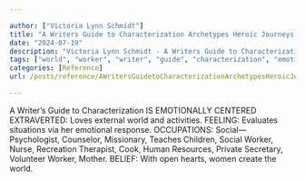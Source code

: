 ```yaml
---

author: ["Victoria Lynn Schmidt"]
title: "A Writers Guide to Characterization Archetypes Heroic Journeys and Other Elements of Dynamic Character Development - part0006_split_007.html"
date: "2024-07-19"
description: "Victoria Lynn Schmidt - A Writers Guide to Characterization Archetypes Heroic Journeys and Other Elements of Dynamic Character Development"
tags: ["world", "worker", "writer", "guide", "characterization", "emotionally", "centered", "extraverted", "love", "external", "activity", "feeling", "evaluates", "situation", "via", "emotional", "response", "occupation", "counselor", "missionary", "teach", "child", "social", "nurse", "recreation"]
categories: [Reference]
url: /posts/reference/AWritersGuidetoCharacterizationArchetypesHeroicJourneysandOtherElementsofDynamicCharacterDevelopment-part0006split007html

---
```



A Writer’s Guide to Characterization
IS EMOTIONALLY CENTERED
EXTRAVERTED: Loves external world and activities.
FEELING: Evaluates situations via her emotional response.
OCCUPATIONS: Social—Psychologist, Counselor, Missionary, Teaches Children, Social Worker, Nurse, Recreation Therapist, Cook, Human Resources, Private Secretary, Volunteer Worker, Mother.
BELIEF: With open hearts, women create the world.
